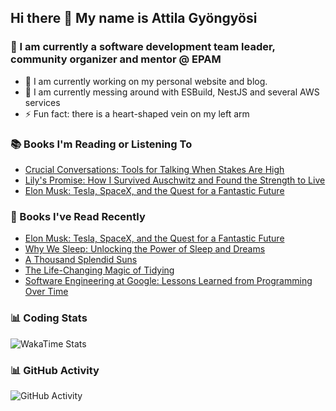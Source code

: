 ## Hi there 👋 My name is Attila Gyöngyösi

### 🤵 I am currently a software development team leader, community organizer and mentor @ EPAM

- 🔭 I am currently working on my personal website and blog.
- 🌱 I am currently messing around with ESBuild, NestJS and several AWS services
- ⚡ Fun fact: there is a heart-shaped vein on my left arm

### 📚 Books I'm Reading or Listening To
<!-- CURRENT-BOOKS:START -->
- [Crucial Conversations: Tools for Talking When Stakes Are High](https://www.goodreads.com/review/show/4520400310?utm_medium=api&utm_source=rss)
- [Lily&#39;s Promise: How I Survived Auschwitz and Found the Strength to Live](https://www.goodreads.com/review/show/4509345666?utm_medium=api&utm_source=rss)
- [Elon Musk: Tesla, SpaceX, and the Quest for a Fantastic Future](https://www.goodreads.com/review/show/3750630499?utm_medium=api&utm_source=rss)
<!-- CURRENT-BOOKS:END -->

### 📘 Books I've Read Recently
<!-- RECENT-BOOKS:START -->
- [Elon Musk: Tesla, SpaceX, and the Quest for a Fantastic Future](https://www.goodreads.com/review/show/3750630499?utm_medium=api&utm_source=rss)
- [Why We Sleep: Unlocking the Power of Sleep and Dreams](https://www.goodreads.com/review/show/4281041249?utm_medium=api&utm_source=rss)
- [A Thousand Splendid Suns](https://www.goodreads.com/review/show/4203960889?utm_medium=api&utm_source=rss)
- [The Life-Changing Magic of Tidying](https://www.goodreads.com/review/show/4252861904?utm_medium=api&utm_source=rss)
- [Software Engineering at Google: Lessons Learned from Programming Over Time](https://www.goodreads.com/review/show/3801988669?utm_medium=api&utm_source=rss)
<!-- RECENT-BOOKS:END -->

### 📊 Coding Stats
![WakaTime Stats](https://github-readme-stats.vercel.app/api/wakatime?username=attilagyongyosi&hide_title=true&hide_border=true&langs_count=5&bg_color=00000000&text_color=777)

### 📊 GitHub Activity
![GitHub Activity](https://github-readme-stats.vercel.app/api?username=attilagyongyosi&theme=tokyonight&show_icons=true&count_private=true)
